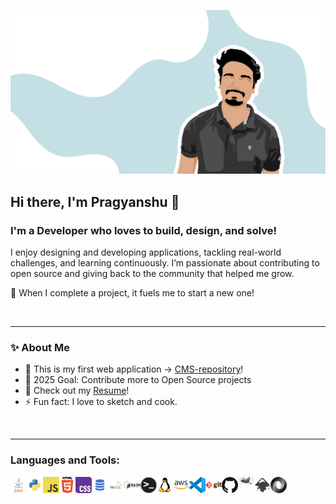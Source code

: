 <!-- ![](https://github.com/Pragyanshu-rai/Pragyanshu-rai/blob/master/banner.png) -->
![](https://github.com/Pragyanshu-rai/Pragyanshu-rai/blob/master/pragyanshu_casual_vector_shade_ol_cover_no_ol.png)


## Hi there, I'm Pragyanshu 👋

### I'm a Developer who loves to build, design, and solve!

I enjoy designing and developing applications, tackling real-world challenges, and learning continuously. I’m passionate about contributing to open source and giving back to the community that helped me grow.

🚀 When I complete a project, it fuels me to start a new one!

<br />

---

### ✨ About Me

- 🔭 This is my first web application → [CMS-repository]!
- 🥅 2025 Goal: Contribute more to Open Source projects
- 📄 Check out my [Resume]!
- ⚡ Fun fact: I love to sketch and cook.

<br />

---

### Languages and Tools:

<img align="left" alt="Java" width="26px" src="https://raw.githubusercontent.com/github/explore/80688e429a7d4ef2fca1e82350fe8e3517d3494d/topics/java/java.png" /><img align="left" alt="Python" width="26px" src="https://raw.githubusercontent.com/github/explore/80688e429a7d4ef2fca1e82350fe8e3517d3494d/topics/python/python.png" />
<img align="left" alt="JavaScript" width="26px" src="https://raw.githubusercontent.com/github/explore/80688e429a7d4ef2fca1e82350fe8e3517d3494d/topics/javascript/javascript.png" />
<img align="left" alt="HTML5" width="26px" src="https://raw.githubusercontent.com/github/explore/80688e429a7d4ef2fca1e82350fe8e3517d3494d/topics/html/html.png" />
<img align="left" alt="CSS3" width="26px" src="https://raw.githubusercontent.com/github/explore/80688e429a7d4ef2fca1e82350fe8e3517d3494d/topics/css/css.png" />
<img align="left" alt="SQL" width="26px" src="https://raw.githubusercontent.com/github/explore/80688e429a7d4ef2fca1e82350fe8e3517d3494d/topics/sql/sql.png" />
<img align="left" alt="MySQL" width="26px" src="https://raw.githubusercontent.com/github/explore/80688e429a7d4ef2fca1e82350fe8e3517d3494d/topics/mysql/mysql.png" />
<img align="left" alt="Shell scripting" width="26px" src="https://raw.githubusercontent.com/github/explore/80688e429a7d4ef2fca1e82350fe8e3517d3494d/topics/bash/bash.png" />
<img align="left" alt="Terminal" width="26px" src="https://raw.githubusercontent.com/github/explore/80688e429a7d4ef2fca1e82350fe8e3517d3494d/topics/terminal/terminal.png" />
<img align="left" alt="Linux" width="26px" src="https://raw.githubusercontent.com/github/explore/80688e429a7d4ef2fca1e82350fe8e3517d3494d/topics/linux/linux.png"  />
<img align="left" alt="AWS" width="26px" src="https://raw.githubusercontent.com/github/explore/80688e429a7d4ef2fca1e82350fe8e3517d3494d/topics/aws/aws.png" />
<img align="left" alt="Visual Studio Code" width="26px" src="https://raw.githubusercontent.com/github/explore/80688e429a7d4ef2fca1e82350fe8e3517d3494d/topics/visual-studio-code/visual-studio-code.png" />
<img align="left" alt="Git" width="26px" src="https://raw.githubusercontent.com/github/explore/80688e429a7d4ef2fca1e82350fe8e3517d3494d/topics/git/git.png" />
<img align="left" alt="GitHub" width="26px" 
src="https://raw.githubusercontent.com/github/explore/78df643247d429f6cc873026c0622819ad797942/topics/github/github.png" />
<img align="left" alt="GIMP" width="26px" 
src="https://github.com/Pragyanshu-rai/Pragyanshu-rai/blob/master/gimp.png?raw=true" />
<img align="left" alt="Inkscape" width="26px" 
src="https://github.com/Pragyanshu-rai/Pragyanshu-rai/blob/master/inkscape.png?raw=true" />
<img align="left" alt="postman" width="26px" src="https://raw.githubusercontent.com/github/explore/80688e429a7d4ef2fca1e82350fe8e3517d3494d/topics/json/json.png" />
<br />
<br />

<!-- reference links -->

[CMS-repository]: https://github.com/Pragyanshu-rai/CMS#readme
[Resume]: https://github.com/Pragyanshu-rai/Pragyanshu-rai/blob/master/PragyanshuRaiResume.pdf
